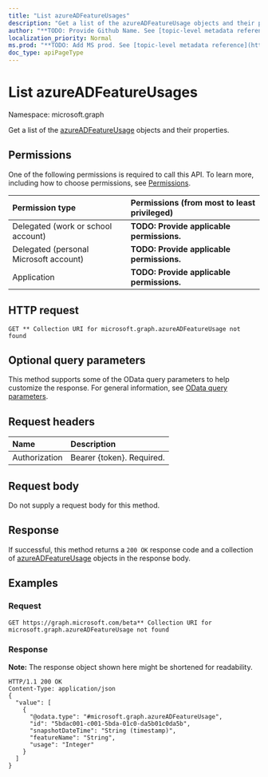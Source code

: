 ```yaml
---
title: "List azureADFeatureUsages"
description: "Get a list of the azureADFeatureUsage objects and their properties."
author: "**TODO: Provide Github Name. See [topic-level metadata reference](https://msgo.azurewebsites.net/add/document/guidelines/metadata.html#topic-level-metadata)**"
localization_priority: Normal
ms.prod: "**TODO: Add MS prod. See [topic-level metadata reference](https://msgo.azurewebsites.net/add/document/guidelines/metadata.html#topic-level-metadata)**"
doc_type: apiPageType
---
```


# List azureADFeatureUsages
Namespace: microsoft.graph

Get a list of the [azureADFeatureUsage](../resources/azureadfeatureusage.md) objects and their properties.

## Permissions
One of the following permissions is required to call this API. To learn more, including how to choose permissions, see [Permissions](/concepts/permissions-reference.md).

|Permission type|Permissions (from most to least privileged)|
|:---|:---|
|Delegated (work or school account)|**TODO: Provide applicable permissions.**|
|Delegated (personal Microsoft account)|**TODO: Provide applicable permissions.**|
|Application|**TODO: Provide applicable permissions.**|

## HTTP request

<!-- {
  "blockType": "ignored"
}
-->
``` http
GET ** Collection URI for microsoft.graph.azureADFeatureUsage not found
```

## Optional query parameters
This method supports some of the OData query parameters to help customize the response. For general information, see [OData query parameters](/graph/query-parameters).

## Request headers
|Name|Description|
|:---|:---|
|Authorization|Bearer {token}. Required.|

## Request body
Do not supply a request body for this method.

## Response

If successful, this method returns a `200 OK` response code and a collection of [azureADFeatureUsage](../resources/azureadfeatureusage.md) objects in the response body.

## Examples

### Request
<!-- {
  "blockType": "request",
  "name": "get_azureadfeatureusage"
}
-->
``` http
GET https://graph.microsoft.com/beta** Collection URI for microsoft.graph.azureADFeatureUsage not found
```


### Response
**Note:** The response object shown here might be shortened for readability.
<!-- {
  "blockType": "response",
  "truncated": true,
  "@odata.type": "collection(microsoft.graph.azureadfeatureusage)"
}
-->
``` http
HTTP/1.1 200 OK
Content-Type: application/json
{
  "value": [
    {
      "@odata.type": "#microsoft.graph.azureADFeatureUsage",
      "id": "5bdac001-c001-5bda-01c0-da5b01c0da5b",
      "snapshotDateTime": "String (timestamp)",
      "featureName": "String",
      "usage": "Integer"
    }
  ]
}
```

